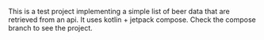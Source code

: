 This is a test project implementing a simple list of beer data that are retrieved from an api. It uses kotlin + jetpack compose. Check the compose branch to see the project.
